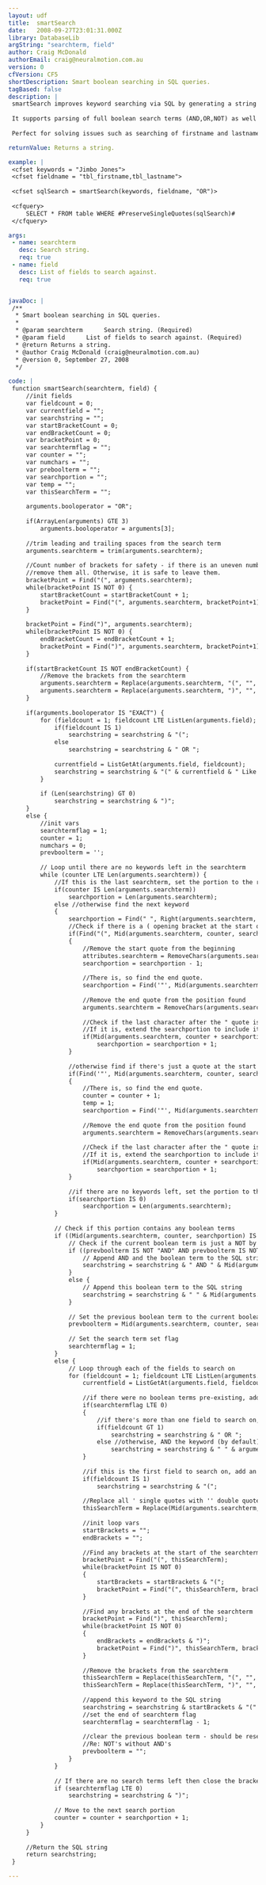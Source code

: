 ```yaml
---
layout: udf
title:  smartSearch
date:   2008-09-27T23:01:31.000Z
library: DatabaseLib
argString: "searchterm, field"
author: Craig McDonald
authorEmail: craig@neuralmotion.com.au
version: 0
cfVersion: CF5
shortDescription: Smart boolean searching in SQL queries.
tagBased: false
description: |
 smartSearch improves keyword searching via SQL by generating a string that can be inserted into an SQL query.
 
 It supports parsing of full boolean search terms (AND,OR,NOT) as well as bracket matching and searching of multiple database fields.
 
 Perfect for solving issues such as searching of firstname and lastname fields in a table where the submitted keyword is one field.

returnValue: Returns a string.

example: |
 <cfset keywords = "Jimbo Jones">
 <cfset fieldname = "tbl_firstname,tbl_lastname">
 
 <cfset sqlSearch = smartSearch(keywords, fieldname, "OR")>
 
 <cfquery>
     SELECT * FROM table WHERE #PreserveSingleQuotes(sqlSearch)#
 </cfquery>

args:
 - name: searchterm
   desc: Search string.
   req: true
 - name: field
   desc: List of fields to search against.
   req: true


javaDoc: |
 /**
  * Smart boolean searching in SQL queries.
  * 
  * @param searchterm      Search string. (Required)
  * @param field      List of fields to search against. (Required)
  * @return Returns a string. 
  * @author Craig McDonald (craig@neuralmotion.com.au) 
  * @version 0, September 27, 2008 
  */

code: |
 function smartSearch(searchterm, field) {
     //init fields
     var fieldcount = 0;
     var currentfield = "";
     var searchstring = "";
     var startBracketCount = 0;
     var endBracketCount = 0;
     var bracketPoint = 0;
     var searchtermflag = "";
     var counter = "";
     var numchars = "";
     var preboolterm = "";
     var searchportion = "";
     var temp = "";
     var thisSearchTerm = "";
     
     arguments.booloperator = "OR";
     
     if(ArrayLen(arguments) GTE 3)
         arguments.booloperator = arguments[3];
         
     //trim leading and trailing spaces from the search term
     arguments.searchterm = trim(arguments.searchterm);
         
     //Count number of brackets for safety - if there is an uneven number
     //remove them all. Otherwise, it is safe to leave them.
     bracketPoint = Find("(", arguments.searchterm);
     while(bracketPoint IS NOT 0) {
         startBracketCount = startBracketCount + 1;
         bracketPoint = Find("(", arguments.searchterm, bracketPoint+1);
     }    
         
     bracketPoint = Find(")", arguments.searchterm);
     while(bracketPoint IS NOT 0) {
         endBracketCount = endBracketCount + 1;
         bracketPoint = Find(")", arguments.searchterm, bracketPoint+1);
     }
         
     if(startBracketCount IS NOT endBracketCount) {
         //Remove the brackets from the searchterm
         arguments.searchterm = Replace(arguments.searchterm, "(", "", "ALL");
         arguments.searchterm = Replace(arguments.searchterm, ")", "", "ALL");
     }
     
     if(arguments.booloperator IS "EXACT") {
         for (fieldcount = 1; fieldcount LTE ListLen(arguments.field); fieldcount = fieldcount + 1) {
             if(fieldcount IS 1)
                 searchstring = searchstring & "(";
             else
                 searchstring = searchstring & " OR ";
             
             currentfield = ListGetAt(arguments.field, fieldcount);
             searchstring = searchstring & "(" & currentfield & " Like '%" & arguments.searchterm & "%')";
         }
         
         if (Len(searchstring) GT 0)
             searchstring = searchstring & ")";
     }
     else {
         //init vars
         searchtermflag = 1;
         counter = 1;
         numchars = 0;
         prevboolterm = '';
         
         // Loop until there are no keywords left in the searchterm
         while (counter LTE Len(arguments.searchterm)) {
             //If this is the last searchterm, set the portion to the rest of the string
             if(counter IS Len(arguments.searchterm))
                 searchportion = Len(arguments.searchterm);
             else //otherwise find the next keyword
             {
                 searchportion = Find(" ", Right(arguments.searchterm, Len(arguments.searchterm) - counter));
                 //Check if there is a ( opening bracket at the start of the string and if there is a " directly following
                 if(Find("(", Mid(arguments.searchterm, counter, searchportion)) IS 1 AND Find('"', Mid(arguments.searchterm, counter, searchportion)) IS 2)
                 {
                     //Remove the start quote from the beginning
                     attributes.searchterm = RemoveChars(arguments.searchterm, counter + 1, 1);
                     searchportion = searchportion - 1;
 
                     //There is, so find the end quote.
                     searchportion = Find('"', Mid(arguments.searchterm, counter, Len(arguments.searchterm))) - 1;
                     
                     //Remove the end quote from the position found
                     arguments.searchterm = RemoveChars(arguments.searchterm, counter + searchportion, 1);
 
                     //Check if the last character after the " quote is a ) closing bracket. 
                     //If it is, extend the searchportion to include it.
                     if(Mid(arguments.searchterm, counter + searchportion, 1) IS ")")
                         searchportion = searchportion + 1;
                 }
                 
                 //otherwise find if there's just a quote at the start of the keyword
                 if(Find('"', Mid(arguments.searchterm, counter, searchportion)) IS 1)
                 {
                     //There is, so find the end quote.
                     counter = counter + 1;
                     temp = 1;
                     searchportion = Find('"', Mid(arguments.searchterm, counter, Len(arguments.searchterm))) - 1;
                     
                     //Remove the end quote from the position found
                     arguments.searchterm = RemoveChars(arguments.searchterm, counter + searchportion, 1);
                                     
                     //Check if the last character after the " quote is a ) closing bracket. 
                     //If it is, extend the searchportion to include it.
                     if(Mid(arguments.searchterm, counter + searchportion, 1) IS ")")
                         searchportion = searchportion + 1;                    
                 }
                 
                 //if there are no keywords left, set the portion to the rest of the string
                 if(searchportion IS 0)
                     searchportion = Len(arguments.searchterm);
             }
     
             // Check if this portion contains any boolean terms
             if ((Mid(arguments.searchterm, counter, searchportion) IS "OR" OR Mid(arguments.searchterm, counter, searchportion) IS "AND" OR Mid(arguments.searchterm, counter, searchportion) IS "NOT") AND counter IS NOT 1 AND searchportion IS NOT Len(arguments.searchterm)) {
                 // Check if the current boolean term is just a NOT by itself (no AND or OR preceding it)
                 if ((prevboolterm IS NOT "AND" AND prevboolterm IS NOT "OR") AND Mid(arguments.searchterm, counter, searchportion) IS "NOT") {
                     // Append AND and the boolean term to the SQL string
                     searchstring = searchstring & " AND " & Mid(arguments.searchterm, counter, searchportion) & " ";
                 }
                 else {
                     // Append this boolean term to the SQL string
                     searchstring = searchstring & " " & Mid(arguments.searchterm, counter, searchportion) & " ";
                 }
                 
                 // Set the previous boolean term to the current boolean term
                 prevboolterm = Mid(arguments.searchterm, counter, searchportion);
                 
                 // Set the search term set flag
                 searchtermflag = 1;
             }
             else {
                 // Loop through each of the fields to search on
                 for (fieldcount = 1; fieldcount LTE ListLen(arguments.field); fieldcount = fieldcount + 1) {
                     currentfield = ListGetAt(arguments.field, fieldcount);
                 
                     //if there were no boolean terms pre-existing, add some
                     if(searchtermflag LTE 0)
                     {
                         //if there's more than one field to search on, OR the keyword
                         if(fieldcount GT 1)
                             searchstring = searchstring & " OR ";
                         else //otherwise, AND the keyword (by default), or whatever the booloperator is set to
                             searchstring = searchstring & " " & arguments.booloperator & " ";
                     }
                     
                     //if this is the first field to search on, add an opening bracket
                     if(fieldcount IS 1)
                         searchstring = searchstring & "(";
                     
                     //Replace all ' single quotes with '' double quotes - safe parsing
                     thisSearchTerm = Replace(Mid(arguments.searchterm, counter, searchportion), "'", "''", "ALL");
                     
                     //init loop vars
                     startBrackets = "";
                     endBrackets = "";
                     
                     //Find any brackets at the start of the searchterm
                     bracketPoint = Find("(", thisSearchTerm);
                     while(bracketPoint IS NOT 0)
                     {
                         startBrackets = startBrackets & "(";
                         bracketPoint = Find("(", thisSearchTerm, bracketPoint+1);
                     }
 
                     //Find any brackets at the end of the searchterm                    
                     bracketPoint = Find(")", thisSearchTerm);
                     while(bracketPoint IS NOT 0)
                     {
                         endBrackets = endBrackets & ")";
                         bracketPoint = Find(")", thisSearchTerm, bracketPoint+1);
                     }
                     
                     //Remove the brackets from the searchterm
                     thisSearchTerm = Replace(thisSearchTerm, "(", "", "ALL");
                     thisSearchTerm = Replace(thisSearchTerm, ")", "", "ALL");
                     
                     //append this keyword to the SQL string
                     searchstring = searchstring & startBrackets & "(" & currentfield & " LIKE '%" & thisSearchTerm & "%')" & endBrackets;
                     //set the end of searchterm flag
                     searchtermflag = searchtermflag - 1;
                     
                     //clear the previous boolean term - should be reset for next word to be checked correctly
                     //Re: NOT's without AND's
                     prevboolterm = "";
                 }    
             }
             
             // If there are no search terms left then close the bracket
             if (searchtermflag LTE 0)
                 searchstring = searchstring & ")";
         
             // Move to the next search portion
             counter = counter + searchportion + 1;
         }
     }
     
     //Return the SQL string
     return searchstring;
 }

---
```


